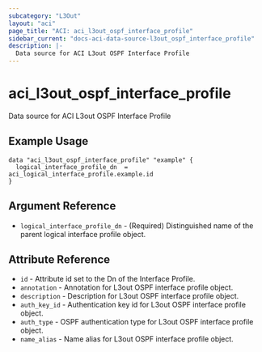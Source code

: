 ```yaml
---
subcategory: "L3Out"
layout: "aci"
page_title: "ACI: aci_l3out_ospf_interface_profile"
sidebar_current: "docs-aci-data-source-l3out_ospf_interface_profile"
description: |-
  Data source for ACI L3out OSPF Interface Profile
---
```


# aci_l3out_ospf_interface_profile

Data source for ACI L3out OSPF Interface Profile

## Example Usage

```hcl
data "aci_l3out_ospf_interface_profile" "example" {
  logical_interface_profile_dn  = aci_logical_interface_profile.example.id
}
```

## Argument Reference

- `logical_interface_profile_dn` - (Required) Distinguished name of the parent logical interface profile object.

## Attribute Reference

- `id` - Attribute id set to the Dn of the Interface Profile.
- `annotation` - Annotation for L3out OSPF interface profile object.
- `description` - Description for L3out OSPF interface profile object.
- `auth_key_id` - Authentication key id for L3out OSPF interface profile object.
- `auth_type` - OSPF authentication type for L3out OSPF interface profile object.
- `name_alias` - Name alias for L3out OSPF interface profile object.

